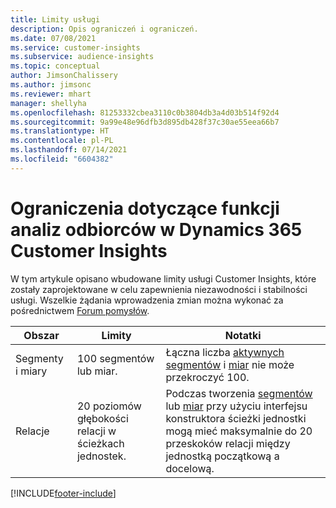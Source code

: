 ```yaml
---
title: Limity usługi
description: Opis ograniczeń i ograniczeń.
ms.date: 07/08/2021
ms.service: customer-insights
ms.subservice: audience-insights
ms.topic: conceptual
author: JimsonChalissery
ms.author: jimsonc
ms.reviewer: mhart
manager: shellyha
ms.openlocfilehash: 81253332cbea3110c0b3804db3a4d03b514f92d4
ms.sourcegitcommit: 9a99e48e96dfb3d895db428f37c30ae55eea66b7
ms.translationtype: HT
ms.contentlocale: pl-PL
ms.lasthandoff: 07/14/2021
ms.locfileid: "6604382"
---
```

# <a name="service-limits-in-dynamics-365-customer-insights-audience-insights-capability"></a>Ograniczenia dotyczące funkcji analiz odbiorców w Dynamics 365 Customer Insights

W tym artykule opisano wbudowane limity usługi Customer Insights, które zostały zaprojektowane w celu zapewnienia niezawodności i stabilności usługi. Wszelkie żądania wprowadzenia zmian można wykonać za pośrednictwem [Forum pomysłów](https://go.microsoft.com/fwlink/?linkid=2074172). 
 
| Obszar  | Limity  | Notatki |
|-------------|---------------------------------------------------------------------|---------------------------------------------------------------------|
| Segmenty i miary | 100 segmentów lub miar. | Łączna liczba [aktywnych segmentów](segments.md) i [miar](measures.md) nie może przekroczyć 100.  |
| Relacje | 20 poziomów głębokości relacji w ścieżkach jednostek. | Podczas tworzenia [segmentów](segments.md) lub [miar](measures.md) przy użyciu interfejsu konstruktora ścieżki jednostki mogą mieć maksymalnie do 20 przeskoków relacji między jednostką początkową a docelową.  |


[!INCLUDE[footer-include](../includes/footer-banner.md)]